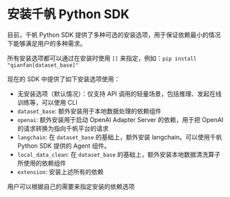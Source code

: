 # 安装千帆 Python SDK

目前，千帆 Python SDK 提供了多种可选的安装选项，用于保证依赖最小的情况下能够满足用户的多种需求。

所有安装选项都可以通过在安装时使用 `[]` 来指定，例如：`pip install "qianfan[dataset_base]"` 

现在的 SDK 中提供了如下安装选项使用：

+ 无安装选项（默认情况）：仅支持 API 调用的轻量场景，包括推理、发起在线训练等，可以使用 CLI
+ `dataset_base`: 额外安装用于本地数据处理的依赖组件
+ `openai`: 额外安装用于启动 OpenAI Adapter Server 的依赖，用于把 OpenAI 的请求转换为指向千帆平台的请求
+ `langchain`: 在 `dataset_base` 的基础上，额外安装 langchain。可以使用千帆 Python SDK 提供的 Agent 组件。
+ `local_data_clean`: 在 `dataset_base` 的基础上，额外安装本地数据清洗算子所使用的依赖组件
+ `extension`: 安装上述所有的依赖

用户可以根据自己的需要来指定安装的依赖选项
